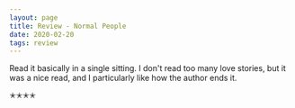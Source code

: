 ```yaml
---
layout: page
title: Review - Normal People
date: 2020-02-20
tags: review
---
```


Read it basically in a single sitting. I don't read too many love stories, but it was a nice read,
and I particularly like how the author ends it.

✭✭✭✭
